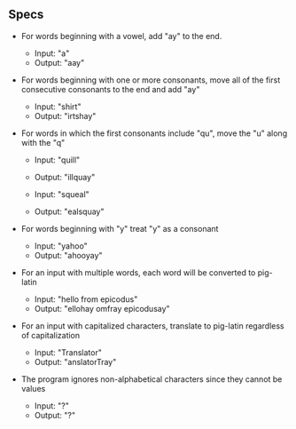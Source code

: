 ## Specs
* For words beginning with a vowel, add "ay" to the end.
  * Input: "a"
  * Output: "aay"

* For words beginning with one or more consonants, move all of the first consecutive consonants to the end and add "ay"
  * Input: "shirt"
  * Output: "irtshay"

* For words in which the first consonants include "qu", move the "u" along with the "q"
  * Input: "quill"
  * Output: "illquay"

  * Input: "squeal"
  * Output: "ealsquay"

* For words beginning with "y" treat "y" as a consonant
  * Input: "yahoo"
  * Output: "ahooyay"

* For an input with multiple words, each word will be converted to pig-latin
  * Input: "hello from epicodus"
  * Output: "ellohay omfray epicodusay"

* For an input with capitalized characters, translate to pig-latin regardless of capitalization
  * Input: "Translator"
  * Output: "anslatorTray"

* The program ignores non-alphabetical characters since they cannot be values
  * Input: "?"
  * Output: "?"
